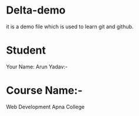 # Delta-demo
it is a demo  file which is used to learn git and github.
# Student
Your Name: Arun Yadav:-

# Course Name:-
Web Development Apna College

